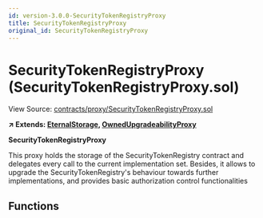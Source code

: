 ```yaml
---
id: version-3.0.0-SecurityTokenRegistryProxy
title: SecurityTokenRegistryProxy
original_id: SecurityTokenRegistryProxy
---
```


# SecurityTokenRegistryProxy (SecurityTokenRegistryProxy.sol)

View Source: [contracts/proxy/SecurityTokenRegistryProxy.sol](../../contracts/proxy/SecurityTokenRegistryProxy.sol)

**↗ Extends: [EternalStorage](EternalStorage.md), [OwnedUpgradeabilityProxy](OwnedUpgradeabilityProxy.md)**

**SecurityTokenRegistryProxy**

This proxy holds the storage of the SecurityTokenRegistry contract and delegates every call to the current implementation set.
Besides, it allows to upgrade the SecurityTokenRegistry's behaviour towards further implementations, and provides basic
authorization control functionalities

## Functions

